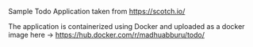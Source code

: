 Sample Todo Application taken from https://scotch.io/

The application is containerized using Docker and uploaded as a docker image here -> https://hub.docker.com/r/madhuabburu/todo/